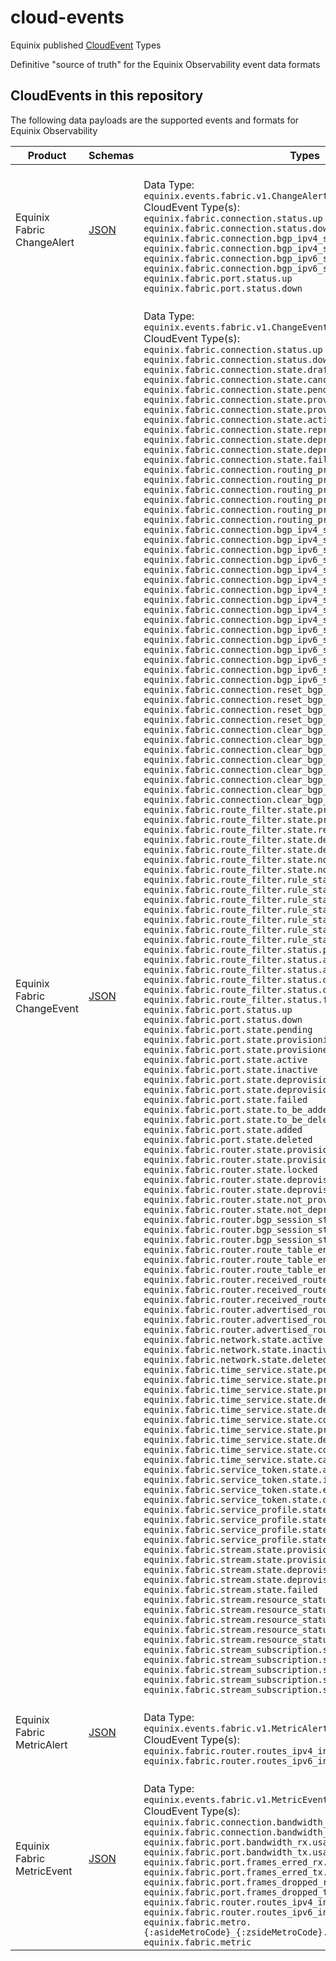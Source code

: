 # cloud-events

Equinix published [CloudEvent](https://cloudevents.io/) Types

Definitive "source of truth" for the Equinix Observability event data formats

## CloudEvents in this repository

The following data payloads are the supported events and formats for Equinix Observability

<!-- CATALOG_GENERATION_START -->
|Product|Schemas|Types|
|-|-|-|
|Equinix Fabric ChangeAlert|[JSON](https://equinix.github.io/equinix-cloudevents/jsonschema/equinix/events/fabric/v1/ChangeAlert.json)|<br>Data Type:<br>`equinix.events.fabric.v1.ChangeAlert`<br>CloudEvent Type(s):<br>`equinix.fabric.connection.status.up`</br>`equinix.fabric.connection.status.down`</br>`equinix.fabric.connection.bgp_ipv4_status.up`</br>`equinix.fabric.connection.bgp_ipv4_status.down`</br>`equinix.fabric.connection.bgp_ipv6_status.up`</br>`equinix.fabric.connection.bgp_ipv6_status.down`</br>`equinix.fabric.port.status.up`</br>`equinix.fabric.port.status.down`</br>|
|Equinix Fabric ChangeEvent|[JSON](https://equinix.github.io/equinix-cloudevents/jsonschema/equinix/events/fabric/v1/ChangeEvent.json)|<br>Data Type:<br>`equinix.events.fabric.v1.ChangeEvent`<br>CloudEvent Type(s):<br>`equinix.fabric.connection.status.up`</br>`equinix.fabric.connection.status.down`</br>`equinix.fabric.connection.state.draft`</br>`equinix.fabric.connection.state.cancelled`</br>`equinix.fabric.connection.state.pending`</br>`equinix.fabric.connection.state.provisioning`</br>`equinix.fabric.connection.state.provisioned`</br>`equinix.fabric.connection.state.active`</br>`equinix.fabric.connection.state.reprovisioning`</br>`equinix.fabric.connection.state.deprovisioning`</br>`equinix.fabric.connection.state.deprovisioned`</br>`equinix.fabric.connection.state.failed`</br>`equinix.fabric.connection.routing_protocol_state.provisioning`</br>`equinix.fabric.connection.routing_protocol_state.provisioned`</br>`equinix.fabric.connection.routing_protocol_state.reprovisioning`</br>`equinix.fabric.connection.routing_protocol_state.deprovisioning`</br>`equinix.fabric.connection.routing_protocol_state.deprovisioned`</br>`equinix.fabric.connection.routing_protocol_state.failed`</br>`equinix.fabric.connection.bgp_ipv4_status.up`</br>`equinix.fabric.connection.bgp_ipv4_status.down`</br>`equinix.fabric.connection.bgp_ipv6_status.up`</br>`equinix.fabric.connection.bgp_ipv6_status.down`</br>`equinix.fabric.connection.bgp_ipv4_session.established`</br>`equinix.fabric.connection.bgp_ipv4_session.connect`</br>`equinix.fabric.connection.bgp_ipv4_session.opensent`</br>`equinix.fabric.connection.bgp_ipv4_session.openconfirm`</br>`equinix.fabric.connection.bgp_ipv4_session.active`</br>`equinix.fabric.connection.bgp_ipv4_session.idle`</br>`equinix.fabric.connection.bgp_ipv6_session.established`</br>`equinix.fabric.connection.bgp_ipv6_session.connect`</br>`equinix.fabric.connection.bgp_ipv6_session.opensent`</br>`equinix.fabric.connection.bgp_ipv6_session.openconfirm`</br>`equinix.fabric.connection.bgp_ipv6_session.active`</br>`equinix.fabric.connection.bgp_ipv6_session.idle`</br>`equinix.fabric.connection.reset_bgp_ipv4.succeeded`</br>`equinix.fabric.connection.reset_bgp_ipv4.failed`</br>`equinix.fabric.connection.reset_bgp_ipv6.succeeded`</br>`equinix.fabric.connection.reset_bgp_ipv6.failed`</br>`equinix.fabric.connection.clear_bgp_ipv4.succeeded`</br>`equinix.fabric.connection.clear_bgp_ipv4.failed`</br>`equinix.fabric.connection.clear_bgp_ipv6.succeeded`</br>`equinix.fabric.connection.clear_bgp_ipv6.failed`</br>`equinix.fabric.connection.clear_bgp_ipv4_inbound.succeeded`</br>`equinix.fabric.connection.clear_bgp_ipv4_inbound.failed`</br>`equinix.fabric.connection.clear_bgp_ipv6_inbound.succeeded`</br>`equinix.fabric.connection.clear_bgp_ipv6_inbound.failed`</br>`equinix.fabric.route_filter.state.provisioning`</br>`equinix.fabric.route_filter.state.provisioned`</br>`equinix.fabric.route_filter.state.reprovisioning`</br>`equinix.fabric.route_filter.state.deprovisioning`</br>`equinix.fabric.route_filter.state.deprovisioned`</br>`equinix.fabric.route_filter.state.not_provisioned`</br>`equinix.fabric.route_filter.state.not_deprovisioned`</br>`equinix.fabric.route_filter.rule_state.provisioning`</br>`equinix.fabric.route_filter.rule_state.provisionined`</br>`equinix.fabric.route_filter.rule_state.reprovisioning`</br>`equinix.fabric.route_filter.rule_state.deprovisioning`</br>`equinix.fabric.route_filter.rule_state.deprovisioned`</br>`equinix.fabric.route_filter.rule_state.not_provisioned`</br>`equinix.fabric.route_filter.rule_state.not_deprovisioned`</br>`equinix.fabric.route_filter.status.pending_bgp_configuration`</br>`equinix.fabric.route_filter.status.attaching`</br>`equinix.fabric.route_filter.status.attached`</br>`equinix.fabric.route_filter.status.detaching`</br>`equinix.fabric.route_filter.status.detached`</br>`equinix.fabric.route_filter.status.failed`</br>`equinix.fabric.port.status.up`</br>`equinix.fabric.port.status.down`</br>`equinix.fabric.port.state.pending`</br>`equinix.fabric.port.state.provisioning`</br>`equinix.fabric.port.state.provisioned`</br>`equinix.fabric.port.state.active`</br>`equinix.fabric.port.state.inactive`</br>`equinix.fabric.port.state.deprovisioning`</br>`equinix.fabric.port.state.deprovisioned`</br>`equinix.fabric.port.state.failed`</br>`equinix.fabric.port.state.to_be_added`</br>`equinix.fabric.port.state.to_be_deleted`</br>`equinix.fabric.port.state.added`</br>`equinix.fabric.port.state.deleted`</br>`equinix.fabric.router.state.provisioning`</br>`equinix.fabric.router.state.provisioned`</br>`equinix.fabric.router.state.locked`</br>`equinix.fabric.router.state.deprovisioning`</br>`equinix.fabric.router.state.deprovisioned`</br>`equinix.fabric.router.state.not_provisioned`</br>`equinix.fabric.router.state.not_deprovisioned`</br>`equinix.fabric.router.bgp_session_status_update.pending`</br>`equinix.fabric.router.bgp_session_status_update.succeeded`</br>`equinix.fabric.router.bgp_session_status_update.failed`</br>`equinix.fabric.router.route_table_entry_update.pending`</br>`equinix.fabric.router.route_table_entry_update.succeeded`</br>`equinix.fabric.router.route_table_entry_update.failed`</br>`equinix.fabric.router.received_route_entry_update.pending`</br>`equinix.fabric.router.received_route_entry_update.succeeded`</br>`equinix.fabric.router.received_route_entry_update.failed`</br>`equinix.fabric.router.advertised_route_entry_update.pending`</br>`equinix.fabric.router.advertised_route_entry_update.succeeded`</br>`equinix.fabric.router.advertised_route_entry_update.failed`</br>`equinix.fabric.network.state.active`</br>`equinix.fabric.network.state.inactive`</br>`equinix.fabric.network.state.deleted`</br>`equinix.fabric.time_service.state.pending_configuration`</br>`equinix.fabric.time_service.state.provisioning`</br>`equinix.fabric.time_service.state.provisioned`</br>`equinix.fabric.time_service.state.deprovisioning`</br>`equinix.fabric.time_service.state.deprovisioned`</br>`equinix.fabric.time_service.state.configuring_failed`</br>`equinix.fabric.time_service.state.provisioning_failed`</br>`equinix.fabric.time_service.state.deprovisioning_failed`</br>`equinix.fabric.time_service.state.configuring`</br>`equinix.fabric.time_service.state.cancelled`</br>`equinix.fabric.service_token.state.active`</br>`equinix.fabric.service_token.state.inactive`</br>`equinix.fabric.service_token.state.expired`</br>`equinix.fabric.service_token.state.deleted`</br>`equinix.fabric.service_profile.state.pending_approval`</br>`equinix.fabric.service_profile.state.rejected`</br>`equinix.fabric.service_profile.state.active`</br>`equinix.fabric.service_profile.state.deleted`</br>`equinix.fabric.stream.state.provisioning`</br>`equinix.fabric.stream.state.provisioned`</br>`equinix.fabric.stream.state.deprovisioning`</br>`equinix.fabric.stream.state.deprovisioned`</br>`equinix.fabric.stream.state.failed`</br>`equinix.fabric.stream.resource_status.attaching`</br>`equinix.fabric.stream.resource_status.attached`</br>`equinix.fabric.stream.resource_status.detaching`</br>`equinix.fabric.stream.resource_status.detached`</br>`equinix.fabric.stream.resource_status.failed`</br>`equinix.fabric.stream_subscription.state.provisioning`</br>`equinix.fabric.stream_subscription.state.provisioned`</br>`equinix.fabric.stream_subscription.state.deprovisioning`</br>`equinix.fabric.stream_subscription.state.deprovisioned`</br>`equinix.fabric.stream_subscription.state.failed`</br>|
|Equinix Fabric MetricAlert|[JSON](https://equinix.github.io/equinix-cloudevents/jsonschema/equinix/events/fabric/v1/MetricAlert.json)|<br>Data Type:<br>`equinix.events.fabric.v1.MetricAlert`<br>CloudEvent Type(s):<br>`equinix.fabric.router.routes_ipv4_installed.utilization`</br>`equinix.fabric.router.routes_ipv6_installed.utilization`</br>|
|Equinix Fabric MetricEvent|[JSON](https://equinix.github.io/equinix-cloudevents/jsonschema/equinix/events/fabric/v1/MetricEvent.json)|<br>Data Type:<br>`equinix.events.fabric.v1.MetricEvent`<br>CloudEvent Type(s):<br>`equinix.fabric.connection.bandwidth_rx.usage`</br>`equinix.fabric.connection.bandwidth_tx.usage`</br>`equinix.fabric.port.bandwidth_rx.usage`</br>`equinix.fabric.port.bandwidth_tx.usage`</br>`equinix.fabric.port.frames_erred_rx.count`</br>`equinix.fabric.port.frames_erred_tx.count`</br>`equinix.fabric.port.frames_dropped_rx.count`</br>`equinix.fabric.port.frames_dropped_tx.count`</br>`equinix.fabric.router.routes_ipv4_installed.utilization`</br>`equinix.fabric.router.routes_ipv6_installed.utilization`</br>`equinix.fabric.metro.{:asideMetroCode}_{:zsideMetroCode}.latency`</br>`equinix.fabric.metric`</br>|

<!-- CATALOG_GENERATION_END -->
